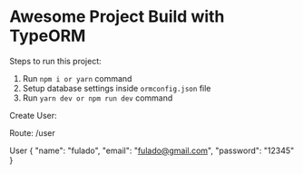 # Awesome Project Build with TypeORM

Steps to run this project:

1. Run `npm i or yarn` command
2. Setup database settings inside `ormconfig.json` file
3. Run `yarn dev or npm run dev` command

Create User:

Route: /user

User {
	"name": "fulado", 
	"email": "fulado@gmail.com",
	"password": "12345"
}
